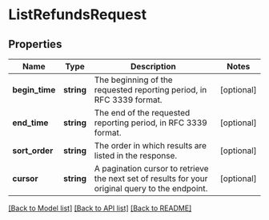 # ListRefundsRequest

## Properties
Name | Type | Description | Notes
------------ | ------------- | ------------- | -------------
**begin_time** | **string** | The beginning of the requested reporting period, in RFC 3339 format. | [optional] 
**end_time** | **string** | The end of the requested reporting period, in RFC 3339 format. | [optional] 
**sort_order** | **string** | The order in which results are listed in the response. | [optional] 
**cursor** | **string** | A pagination cursor to retrieve the next set of results for your original query to the endpoint. | [optional] 

[[Back to Model list]](../README.md#documentation-for-models) [[Back to API list]](../README.md#documentation-for-api-endpoints) [[Back to README]](../README.md)


